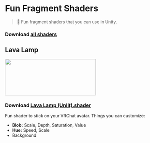 # Fun Fragment Shaders
> 🎨 Fun fragment shaders that you can use in Unity.

### Download [all shaders](https://github.com/makitsune/fun-frag-shaders/archive/master.zip)

## Lava Lamp

<img width="300" height="120" src="https://maki.cat/vrchat/lavalamp.gif">

### Download [Lava Lamp (Unlit).shader](https://raw.githubusercontent.com/makitsune/fun-frag-shaders/master/Lava%20Lamp%20%28Unlit%29.shader)

Fun shader to stick on your VRChat avatar. Things you can customize:

- **Blob:** Scale, Depth, Saturation, Value
- **Hue:** Speed, Scale
- Background
